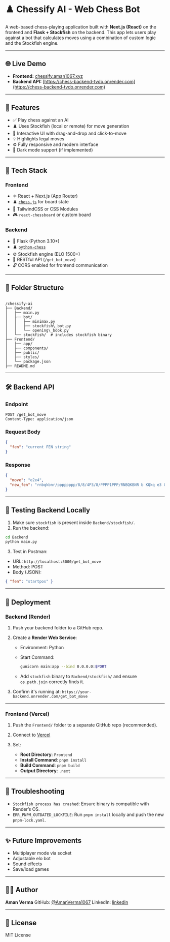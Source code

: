 # ♟️ Chessify AI - Web Chess Bot

A web-based chess-playing application built with **Next.js (React)** on the frontend and **Flask + Stockfish** on the backend. This app lets users play against a bot that calculates moves using a combination of custom logic and the Stockfish engine.

---

## 🌐 Live Demo

- **Frontend:** [chessify.aman1067.xyz](http://chessify.aman1067.xyz/)
- **Backend API:** [https://chess-backend-tvdo.onrender.com](https://chess-backend-tvdo.onrender.com)

---

## 🚀 Features

- ✅ Play chess against an AI
- ♟️ Uses Stockfish (local or remote) for move generation
- 🎨 Interactive UI with drag-and-drop and click-to-move
- 💡 Highlights legal moves
- ⚙️ Fully responsive and modern interface
- 🌙 Dark mode support (if implemented)

---

## 🧠 Tech Stack

### Frontend
- ⚛️ React + Next.js (App Router)
- ♟️ [`chess.js`](https://github.com/jhlywa/chess.js) for board state
- 💅 TailwindCSS or CSS Modules
- 🎮 `react-chessboard` or custom board

### Backend
- 🐍 Flask (Python 3.10+)
- ♟️ [`python-chess`](https://github.com/niklasf/python-chess)
- ⚙️ Stockfish engine (ELO 1500+)
- 🔁 RESTful API (`/get_bot_move`)
- 🔓 CORS enabled for frontend communication

---

## 📂 Folder Structure

```

/chessify-ai
├── Backend/
│   ├── main.py
│   ├── bot/
│   │   ├── minimax.py
│   │   ├── stockfish\_bot.py
│   │   └── opening\_book.py
│   └── stockfish/  # includes stockfish binary
├── Frontend/
│   ├── app/
│   ├── components/
│   ├── public/
│   ├── styles/
│   └── package.json
├── README.md

````

---

## 🛠️ Backend API

### Endpoint

```http
POST /get_bot_move
Content-Type: application/json
````

### Request Body

```json
{
  "fen": "current FEN string"
}
```

### Response

```json
{
  "move": "e2e4",
  "new_fen": "rnbqkbnr/pppppppp/8/8/4P3/8/PPPP1PPP/RNBQKBNR b KQkq e3 0 1"
}
```

---

## 🧪 Testing Backend Locally

1. Make sure `stockfish` is present inside `Backend/stockfish/`.
2. Run the backend:

```bash
cd Backend
python main.py
```

3. Test in Postman:

* URL: `http://localhost:5000/get_bot_move`
* Method: POST
* Body (JSON):

```json
{ "fen": "startpos" }
```

---

## 🔄 Deployment

### Backend (Render)

1. Push your backend folder to a GitHub repo.

2. Create a **Render Web Service**:

   * Environment: Python
   * Start Command:

     ```bash
     gunicorn main:app --bind 0.0.0.0:$PORT
     ```
   * Add `stockfish` binary to `Backend/stockfish/` and ensure `os.path.join` correctly finds it.

3. Confirm it's running at:
   `https://your-backend.onrender.com/get_bot_move`

---

### Frontend (Vercel)

1. Push the `Frontend/` folder to a separate GitHub repo (recommended).
2. Connect to [Vercel](https://vercel.com)
3. Set:

   * **Root Directory**: `Frontend`
   * **Install Command**: `pnpm install`
   * **Build Command**: `pnpm build`
   * **Output Directory**: `.next`

---

## 🐞 Troubleshooting

* `Stockfish process has crashed`: Ensure binary is compatible with Render’s OS.
* `ERR_PNPM_OUTDATED_LOCKFILE`: Run `pnpm install` locally and push the new `pnpm-lock.yaml`.

---

## ✨ Future Improvements

* Multiplayer mode via socket
* Adjustable elo bot
* Sound effects
* Save/load games

---

## 👨‍💻 Author

**Aman Verma**
GitHub: [@AmanVerma1067](https://github.com/AmanVerma1067)
LinkedIn: [linkedin](https://linkedin.com/in/amanverma1067)

---

## 📜 License

MIT License
